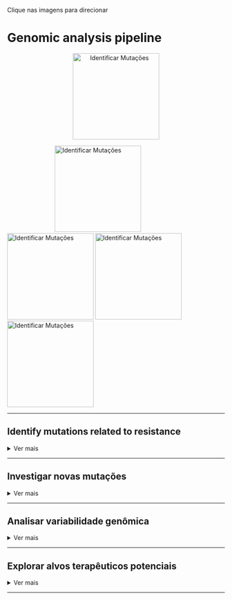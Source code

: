 Clique nas imagens para direcionar

# Genomic analysis pipeline
<p align="center">
  <a href="#identificar-mutações-relacionadas-à-resistência">
    <img src="https://raw.githubusercontent.com/mdcbalboni/Conrado/main/imagem/0.png" alt="Identificar Mutações" width="200">
  </a>
</p>

&nbsp;&nbsp;&nbsp;&nbsp;&nbsp;&nbsp;&nbsp;&nbsp;&nbsp;&nbsp;&nbsp;&nbsp;&nbsp;&nbsp;&nbsp;&nbsp;&nbsp;&nbsp;&nbsp;&nbsp;&nbsp;&nbsp;&nbsp;&nbsp;&nbsp;&nbsp;&nbsp;&nbsp;[<img src="https://raw.githubusercontent.com/mdcbalboni/Conrado/main/imagem/1.png" alt="Identificar Mutações" width="200">](#identify-mutations-related-to-resistance)
[<img src="https://raw.githubusercontent.com/mdcbalboni/Conrado/main/imagem/2.png" alt="Identificar Mutações" width="200">](#investigar-novas-mutações)
[<img src="https://raw.githubusercontent.com/mdcbalboni/Conrado/main/imagem/3.png" alt="Identificar Mutações" width="200">](#analisar-variabilidade-genômica)
[<img src="https://raw.githubusercontent.com/mdcbalboni/Conrado/main/imagem/4.png" alt="Identificar Mutações" width="200">](#explorar-alvos-terapêuticos-potenciais)


---

  ## Identify mutations related to resistance
  
  <details>
    <summary>Ver mais</summary>
    
  1. Verificar qualidade dos arquivos FASTQ
2. Remover leituras de baixa qualidade
3. Remover duplicatas
4. Mapear contra genoma H37Rv ou montagem De Novo
5. Chamada de variantes (SNPs e indels)
6. Classificar mutações relacionadas à resistência
7. Comparar com dados fenotípicos para validação

[<img src="https://raw.githubusercontent.com/mdcbalboni/Conrado/main/imagem/1_1.png" alt="Identificar Mutações" width="1000">](#explorar-alvos-terapêuticos-potenciais)
[Voltar ao topo](#genomic-analysis-pipeline)

</details>




---

## Investigar novas mutações

  
  <details>
    <summary>Ver mais</summary>
    

1. Verificar qualidade dos arquivos FASTQ
2. Remover leituras de baixa qualidade
3. Remover duplicatas
4. Mapear contra genoma H37Rv ou montagem De Novo
5. Chamada de variantes (SNPs e indels)
6. Identificar variantes não listadas em bases de dados
7. Associar a genes específicos

[<img src="https://raw.githubusercontent.com/mdcbalboni/Conrado/main/imagem/2_1.png" alt="Identificar Mutações" width="1000">](#explorar-alvos-terapêuticos-potenciais)

[Voltar ao topo](#genomic-analysis-pipeline)

</details>


---

## Analisar variabilidade genômica

  
  <details>
    <summary>Ver mais</summary>
    


1. Verificar qualidade dos arquivos FASTQ
2. Remover leituras de baixa qualidade
3. Remover duplicatas
4. Mapear contra genoma H37Rv ou montagem De Novo
5. Análise filogenética
6. Construção de árvores filogenéticas
7. Comparação de genomas
8. Análise de regiões conservadas e convergentes

[<img src="https://raw.githubusercontent.com/mdcbalboni/Conrado/main/imagem/3_1.png" alt="Identificar Mutações" width="1000">](#explorar-alvos-terapêuticos-potenciais)
[Voltar ao topo](#genomic-analysis-pipeline)

</details>

---

## Explorar alvos terapêuticos potenciais

  
  <details>
    <summary>Ver mais</summary>
    

1. Verificar qualidade dos arquivos FASTQ
2. Remover leituras de baixa qualidade
3. Remover duplicatas
4. Mapear contra genoma H37Rv ou montagem De Novo
5. Identificação de genes específicos
6. Modelagem estrutural de proteínas
7. Triagem virtual
8. Simulação de interação com fármacos

 [<img src="https://raw.githubusercontent.com/mdcbalboni/Conrado/main/imagem/4_1.png" alt="Identificar Mutações" width="1000">](#explorar-alvos-terapêuticos-potenciais)
 
[Voltar ao topo](#genomic-analysis-pipeline)

</details>


---
